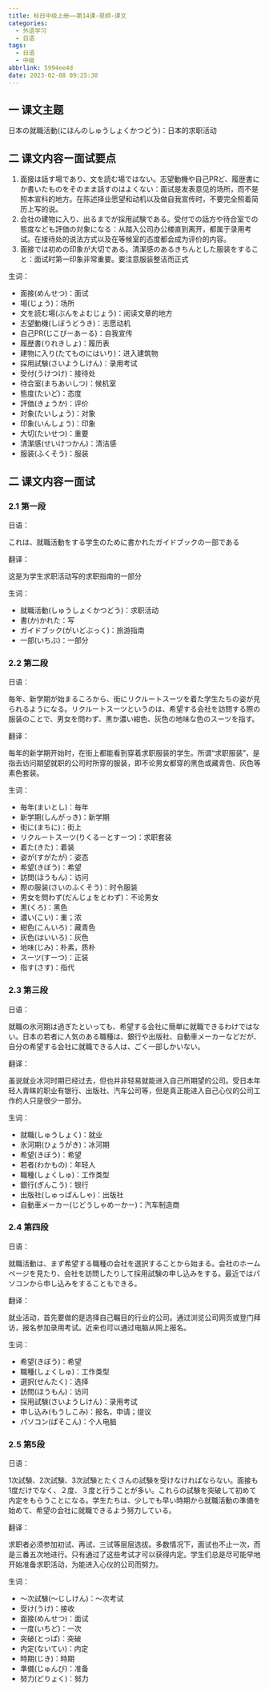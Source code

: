 ```yaml
---
title: 标日中级上册——第14课-恩師-课文
categories:
  - 外语学习
  - 日语
tags:
  - 日语
  - 中级
abbrlink: 5994ee4d
date: 2023-02-08 09:25:38
---
```

## 一 课文主题

日本の就職活動(にほんのしゅうしょくかつどう)：日本的求职活动

<!--more-->

## 二 课文内容ー面试要点

1. 面接は話す場であり、文を読む場ではない。志望動機や自己PRど、履歴書にか書いたものをそのまま話すのはよくない：面试是发表意见的场所，而不是照本宣科的地方。在陈述择业愿望和动机以及做自我宣传时，不要完全照着简历上写的说。
2. 会社の建物に入り、出るまでが採用試験である。受付での話方や待合室での態度なども評価の対象になる：从踏入公司办公楼直到离开，都属于录用考试。在接待处的说法方式以及在等候室的态度都会成为评价的内容。
3. 面接では初めの印象が大切である。清潔感のあるきちんとした服装をすること：面试时第一印象非常重要。要注意服装整洁而正式

生词：

* 面接(めんせつ)：面试
* 場(じょう)：场所
* 文を読む場(ぶんをよむじょう)：阅读文章的地方
* 志望動機(しぼうどうき)：志愿动机
* 自己PR(じこぴーあーる)：自我宣传
* 履歴書(りれきしょ)：履历表
* 建物に入り(たてものにはいり)：进入建筑物
* 採用試験(さいようしけん)：录用考试
* 受付(うけつけ)：接待处
* 待合室(まちあいしつ)：候机室
* 態度(たいど)：态度
* 評価(きょうか)：评价
* 対象(たいしょう)：对象
* 印象(いんしょう)：印象
* 大切(たいせつ)：重要
* 清潔感(せいけつかん)：清洁感
* 服装(ふくそう)：服装

## 二 课文内容ー面试

### 2.1 第一段

日语：

これは、就職活動をする学生のために書かれたガイドブックの一部である

翻译：

这是为学生求职活动写的求职指南的一部分

生词：

* 就職活動(しゅうしょくかつどう)：求职活动
* 書(か)かれた：写
* ガイドブック(がいどぶっく)：旅游指南
* 一部(いちぶ)：一部分

### 2.2 第二段

日语：

毎年、新学期が始まるころから、街にリクルートスーツを着た学生たちの姿が見られるようになる。リクルートスーツというのは、希望する会社を訪問する際の服装のことで、男女を問わず、黒か濃い紺色、灰色の地味な色のスーツを指す。

翻译：

每年的新学期开始时，在街上都能看到穿着求职服装的学生。所谓“求职服装”，是指去访问期望就职的公司时所穿的服装，即不论男女都穿的黑色或藏青色、灰色等素色套装。

生词：

* 毎年(まいとし)：毎年
* 新学期(しんがっき)：新学期
* 街に(まちに)：街上
* リクルートスーツ(りくるーとすーつ)：求职套装
* 着た(きた)：着装
* 姿が(すがたが)：姿态
* 希望(きぼう)：希望
* 訪問(ほうもん)：访问
* 際の服装(さいのふくそう)：时令服装
* 男女を問わず(だんじょをとわず)：不论男女
* 黒(くろ)：黑色
* 濃い(こい)：重；浓
* 紺色(こんいろ)：藏青色
* 灰色(はいいろ)：灰色
* 地味(じみ)：朴素，质朴
* スーツ(すーつ)：正装
* 指す(さす)：指代

### 2.3 第三段

日语：

就職の氷河期は過ぎたといっても、希望する会社に簡単に就職できるわけではない。日本の若者に人気のある職種は、銀行や出版社、自動車メーカーなどだが、自分の希望する会社に就職できる人は、ごく一部しかいない。

翻译：

虽说就业冰河时期已经过去，但也并非轻易就能进入自己所期望的公司。受日本年轻人青睐的职业有银行、出版社、汽车公司等，但是真正能进入自己心仪的公司工作的人只是很少一部分。

生词：

* 就職(しゅうしょく)：就业
* 氷河期(ひょうがき)：冰河期
* 希望(きぼう)：希望
* 若者(わかもの)：年轻人
* 職種(しょくしゅ)：工作类型
* 銀行(ぎんこう)：银行
* 出版社(しゅっぱんしゃ)：出版社
* 自動車メーカー(じどうしゃめーかー)：汽车制造商

### 2.4 第四段

日语：

就職活動は、まず希望する職種の会社を選択することから始まる。会社のホームページを見たり、会社を訪問したりして採用試験の申し込みをする。最近ではパソコンから申し込みをすることもできる。

翻译：

就业活动，首先要做的是选择自己瞩目的行业的公司。通过浏览公司网页或登门拜访，报名参加录用考试。近来也可以通过电脑从网上报名。

生词：

* 希望(きぼう)：希望
* 職種(しょくしゅ)：工作类型
* 選択(せんたく)：选择
* 訪問(ほうもん)：访问
* 採用試験(さいようしけん)：录用考试
* 申し込み(もうしこみ)：报名，申请；提议
* パソコン(ぱそこん)：个人电脑

### 2.5 第5段

日语：

1次試験、2次試験、3次試験とたくさんの試験を受けなければならない。面接も1度だけでなく、２度、３度と行うことが多い。これらの試験を突破して初めて内定をもらうことになる。学生たちは、少しでも早い時期から就職活動の準備を始めて、希望の会社に就職できるよう努力している。

翻译：

求职者必须参加初试、再试、三试等层层选拔。多数情况下，面试也不止一次，而是三番五次地进行。只有通过了这些考试才可以获得内定。学生们总是尽可能早地开始准备求职活动，为能进入心仪的公司而努力。

生词：

* ～次試験(～じしけん)：～次考试
* 受け(うけ)：接收
* 面接(めんせつ)：面试
* 一度(いちど)：一次
* 突破(とっぱ)：突破
* 内定(ないてい)：内定
* 時期(じき)：時期
* 準備(じゅんび)：准备
* 努力(どりょく)：努力
